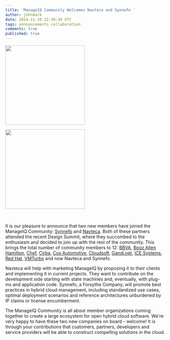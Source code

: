 ```yaml
---
title: 'ManageIQ Community Welcomes Navteca and Synnefo '
author: johnmark
date: 2014-11-20 22:30:49 UTC
tags: announcements collaboration
comments: true
published: true
---
```


<a href="http://navteca.com/" target="_blank"><img src="/assets/images/partners/Navteca.svg" width="250"></a>

<a href="http://synnefo.forsythe.com/" target="_blank"><img src="/assets/images/partners/Synnefo.svg" width="250"></a>

<br />

It is our pleasure to announce that two new members have joined the ManageIQ Community: [Synnefo](http://synnefo.forsythe.com/) and [Navteca](http://navteca.com/). Both of these partners attended the recent Design Summit, where they succombed to the enthusiasm and decided to join up with the rest of the community. This brings the total number of community members to 12: [BBVA](http://bbva.com/), [Booz Allen Hamilton](http://boozallen.com/), [Chef](http://getchef.com/), [Cirba](http://cirba.com/), [Cox Automotive](http://coxautoinc.com/), [Cloudsoft](http://cloudsoftcorp.com/), [Gandi.net](http://gandi.net/), [ICE Systems](http://www.icesystems.com.au/), [Red Hat](http://redhat.com/), [VMTurbo](http://www.vmturbo.com/) and now Navteca and Synnefo.

Navteca will help with marketing ManageIQ by proposing it to their clients and implementing it in current projects. They want to contribute on the development side starting with state machines and, eventually, with plug-ins and application code. Synnefo, a Forsythe Company, will promote best practices in hybrid cloud management, including standardized use cases, optimal deployment scenarios and reference architectures unburdened by IP claims or license encumberment.

The ManageIQ Community is all about member organizations coming together to create a large ecosystem for open hybrid cloud software. We're very happy to have these two new companies on board - welcome! It is through your contributions that customers, partners, developers and service providers will be able to construct compelling solutions in the cloud.
